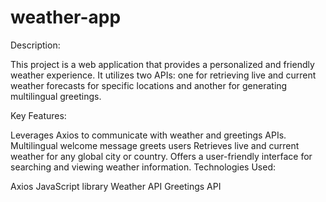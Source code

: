 # weather-app

Description:

This project is a web application that provides a personalized and friendly weather experience. It utilizes two APIs: one for retrieving live and current weather forecasts for specific locations and another for generating multilingual greetings.

Key Features:

Leverages Axios to communicate with weather and greetings APIs.
Multilingual welcome message greets users
Retrieves live and current weather for any global city or country.
Offers a user-friendly interface for searching and viewing weather information.
Technologies Used:

Axios JavaScript library
Weather API
Greetings API

 
